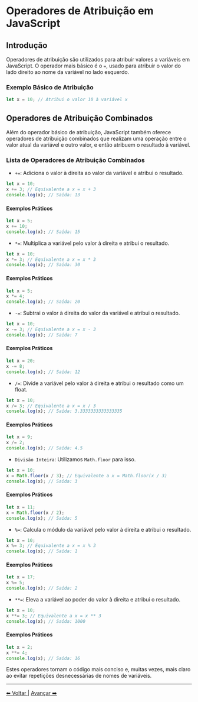 # Operadores de Atribuição em JavaScript

## Introdução

Operadores de atribuição são utilizados para atribuir valores a variáveis em JavaScript. O operador mais básico é o `=`, usado para atribuir o valor do lado direito ao nome da variável no lado esquerdo.

### Exemplo Básico de Atribuição

```javascript
let x = 10; // Atribui o valor 10 à variável x
```

## Operadores de Atribuição Combinados

Além do operador básico de atribuição, JavaScript também oferece operadores de atribuição combinados que realizam uma operação entre o valor atual da variável e outro valor, e então atribuem o resultado à variável.

### Lista de Operadores de Atribuição Combinados

- `+=`: Adiciona o valor à direita ao valor da variável e atribui o resultado.

```javascript
let x = 10;
x += 3; // Equivalente a x = x + 3
console.log(x); // Saída: 13
```

#### Exemplos Práticos

```javascript
let x = 5;
x += 10;
console.log(x); // Saída: 15
```

- `*=`: Multiplica a variável pelo valor à direita e atribui o resultado.

```javascript
let x = 10;
x *= 3; // Equivalente a x = x * 3
console.log(x); // Saída: 30
```

#### Exemplos Práticos

```javascript
let x = 5;
x *= 4;
console.log(x); // Saída: 20
```

- `-=`: Subtrai o valor à direita do valor da variável e atribui o resultado.

```javascript
let x = 10;
x -= 3; // Equivalente a x = x - 3
console.log(x); // Saída: 7
```

#### Exemplos Práticos

```javascript
let x = 20;
x -= 8;
console.log(x); // Saída: 12
```

- `/=`: Divide a variável pelo valor à direita e atribui o resultado como um float.

```javascript
let x = 10;
x /= 3; // Equivalente a x = x / 3
console.log(x); // Saída: 3.3333333333333335
```

#### Exemplos Práticos

```javascript
let x = 9;
x /= 2;
console.log(x); // Saída: 4.5
```

- `Divisão Inteira`: Utilizamos `Math.floor` para isso.

```javascript
let x = 10;
x = Math.floor(x / 3); // Equivalente a x = Math.floor(x / 3)
console.log(x); // Saída: 3
```

#### Exemplos Práticos

```javascript
let x = 11;
x = Math.floor(x / 2);
console.log(x); // Saída: 5
```

- `%=`: Calcula o módulo da variável pelo valor à direita e atribui o resultado.

```javascript
let x = 10;
x %= 3; // Equivalente a x = x % 3
console.log(x); // Saída: 1
```

#### Exemplos Práticos

```javascript
let x = 17;
x %= 5;
console.log(x); // Saída: 2
```

- `**=`: Eleva a variável ao poder do valor à direita e atribui o resultado.

```javascript
let x = 10;
x **= 3; // Equivalente a x = x ** 3
console.log(x); // Saída: 1000
```

#### Exemplos Práticos

```javascript
let x = 2;
x **= 4;
console.log(x); // Saída: 16
```

Estes operadores tornam o código mais conciso e, muitas vezes, mais claro ao evitar repetições desnecessárias de nomes de variáveis.

---

[⬅ Voltar ](cap2-01.md) | [Avançar ➡️](cap2-03.md)
